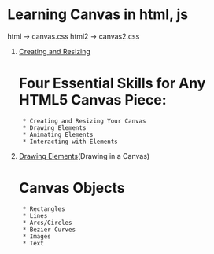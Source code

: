 # Learning Canvas in html, js

html -> canvas.css
html2 -> canvas2.css


1. [Creating and Resizing](https://www.youtube.com/watch?v=EO6OkltgudE&list=PLpPnRKq7eNW3We9VdCfx9fprhqXHwTPXL&index=1)
	# Four Essential Skills for Any HTML5 Canvas Piece:
		* Creating and Resizing Your Canvas
		* Drawing Elements
		* Animating Elements
		* Interacting with Elements

2. [Drawing Elements](https://www.youtube.com/watch?v=83L6B13ixQ0&list=PLpPnRKq7eNW3We9VdCfx9fprhqXHwTPXL&index=2)(Drawing in a Canvas)
	# Canvas Objects
		* Rectangles
		* Lines
		* Arcs/Circles
		* Bezier Curves
		* Images
		* Text
